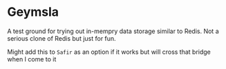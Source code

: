 # Geymsla

A test ground for trying out in-mempry data storage similar to Redis.
Not a serious clone of Redis but just for fun.

Might add this to `Safir` as an option if it works but will cross that bridge
when I come to it
